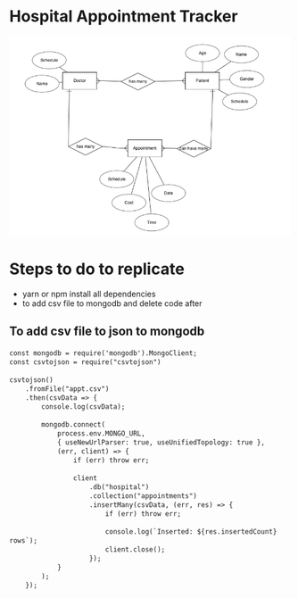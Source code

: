 # Hospital Appointment Tracker
![ERD](public/erd.png)
# Steps to do to replicate
* yarn or npm install all dependencies
* to add csv file to mongodb and delete code after

## To add csv file to json to mongodb
```
const mongodb = require('mongodb').MongoClient;
const csvtojson = require("csvtojson")

csvtojson()
    .fromFile("appt.csv")
    .then(csvData => {
        console.log(csvData);

        mongodb.connect(
            process.env.MONGO_URL,
            { useNewUrlParser: true, useUnifiedTopology: true },
            (err, client) => {
                if (err) throw err;

                client
                    .db("hospital")
                    .collection("appointments")
                    .insertMany(csvData, (err, res) => {
                        if (err) throw err;

                        console.log(`Inserted: ${res.insertedCount} rows`);
                        client.close();
                    });
            }
        );
    });
```
